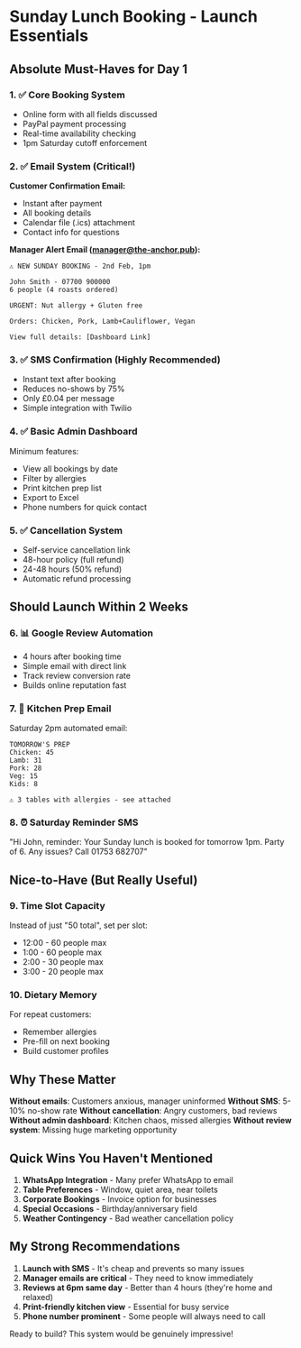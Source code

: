 # Sunday Lunch Booking - Launch Essentials

## Absolute Must-Haves for Day 1

### 1. ✅ Core Booking System
- Online form with all fields discussed
- PayPal payment processing
- Real-time availability checking
- 1pm Saturday cutoff enforcement

### 2. ✅ Email System (Critical!)
**Customer Confirmation Email:**
- Instant after payment
- All booking details
- Calendar file (.ics) attachment
- Contact info for questions

**Manager Alert Email (manager@the-anchor.pub):**
```
⚠️ NEW SUNDAY BOOKING - 2nd Feb, 1pm

John Smith - 07700 900000
6 people (4 roasts ordered)

URGENT: Nut allergy + Gluten free

Orders: Chicken, Pork, Lamb+Cauliflower, Vegan

View full details: [Dashboard Link]
```

### 3. ✅ SMS Confirmation (Highly Recommended)
- Instant text after booking
- Reduces no-shows by 75%
- Only £0.04 per message
- Simple integration with Twilio

### 4. ✅ Basic Admin Dashboard
Minimum features:
- View all bookings by date
- Filter by allergies
- Print kitchen prep list
- Export to Excel
- Phone numbers for quick contact

### 5. ✅ Cancellation System
- Self-service cancellation link
- 48-hour policy (full refund)
- 24-48 hours (50% refund)
- Automatic refund processing

## Should Launch Within 2 Weeks

### 6. 📊 Google Review Automation
- 4 hours after booking time
- Simple email with direct link
- Track review conversion rate
- Builds online reputation fast

### 7. 📅 Kitchen Prep Email
Saturday 2pm automated email:
```
TOMORROW'S PREP
Chicken: 45
Lamb: 31  
Pork: 28
Veg: 15
Kids: 8

⚠️ 3 tables with allergies - see attached
```

### 8. ⏰ Saturday Reminder SMS
"Hi John, reminder: Your Sunday lunch is booked for tomorrow 1pm. Party of 6. Any issues? Call 01753 682707"

## Nice-to-Have (But Really Useful)

### 9. Time Slot Capacity
Instead of just "50 total", set per slot:
- 12:00 - 60 people max
- 1:00 - 60 people max  
- 2:00 - 30 people max
- 3:00 - 20 people max

### 10. Dietary Memory
For repeat customers:
- Remember allergies
- Pre-fill on next booking
- Build customer profiles

## Why These Matter

**Without emails**: Customers anxious, manager uninformed
**Without SMS**: 5-10% no-show rate
**Without cancellation**: Angry customers, bad reviews
**Without admin dashboard**: Kitchen chaos, missed allergies
**Without review system**: Missing huge marketing opportunity

## Quick Wins You Haven't Mentioned

1. **WhatsApp Integration** - Many prefer WhatsApp to email
2. **Table Preferences** - Window, quiet area, near toilets
3. **Corporate Bookings** - Invoice option for businesses
4. **Special Occasions** - Birthday/anniversary field
5. **Weather Contingency** - Bad weather cancellation policy

## My Strong Recommendations

1. **Launch with SMS** - It's cheap and prevents so many issues
2. **Manager emails are critical** - They need to know immediately  
3. **Reviews at 6pm same day** - Better than 4 hours (they're home and relaxed)
4. **Print-friendly kitchen view** - Essential for busy service
5. **Phone number prominent** - Some people will always need to call

Ready to build? This system would be genuinely impressive!